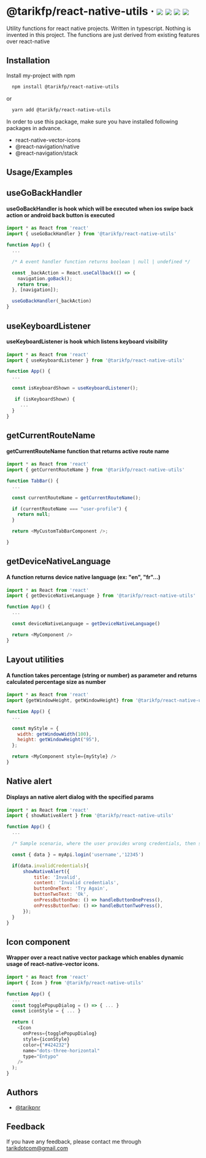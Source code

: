 # @tarikfp/react-native-utils  &middot;  [![](https://img.shields.io/npm/dw/@tarikfp/react-native-utils)](https://www.npmjs.com/package/@tarikfp/react-native-utils) [![](https://img.shields.io/bundlephobia/minzip/@tarikfp/react-native-utils)](https://www.npmjs.com/package/@tarikfp/react-native-utils) [![](https://img.shields.io/npm/v/@tarikfp/react-native-utils)](https://www.npmjs.com/package/@tarikfp/react-native-utils) [![](https://img.shields.io/github/license/tarikpnr/react-native-utils)](https://github.com/tarikpnr/react-native-utils/blob/master/LICENSE)



Utility functions for react native projects. Written in typescript.
Nothing is invented in this project. The functions are just derived from existing features over react-native

## Installation

Install my-project with npm

```bash
  npm install @tarikfp/react-native-utils
```

or

```bash
  yarn add @tarikfp/react-native-utils

```

In order to use this package, make sure you have installed following packages in advance.

- react-native-vector-icons
- @react-navigation/native
- @react-navigation/stack

## Usage/Examples

## useGoBackHandler

#### useGoBackHandler is hook which will be executed when ios swipe back action or android back button is executed

```javascript
import * as React from 'react'
import { useGoBackHandler } from '@tarikfp/react-native-utils'

function App() {
  ...

  /* A event handler function returns boolean | null | undefined */

  const _backAction = React.useCallback(() => {
    navigation.goBack();
    return true;
  }, [navigation]);

  useGoBackHandler(_backAction)
}
```

## useKeyboardListener

#### useKeyboardListener is hook which listens keyboard visibility

```javascript
import * as React from 'react'
import { useKeyboardListener } from '@tarikfp/react-native-utils'

function App() {
  ...

  const isKeyboardShown = useKeyboardListener();

   if (isKeyboardShown) {
     ...
  }
}
```

## getCurrentRouteName

#### getCurrentRouteName function that returns active route name

```javascript
import * as React from 'react'
import { getCurrentRouteName } from '@tarikfp/react-native-utils'

function TabBar() {
  ...

  const currentRouteName = getCurrentRouteName();

  if (currentRouteName === "user-profile") {
    return null;
  }

  return <MyCustomTabBarComponent />;

}
```

## getDeviceNativeLanguage

#### A function returns device native language (ex: "en", "fr"...)

```javascript
import * as React from 'react'
import { getDeviceNativeLanguage } from '@tarikfp/react-native-utils'

function App() {
  ...

  const deviceNativeLanguage = getDeviceNativeLanguage()

  return <MyComponent />
}
```

## Layout utilities

#### A function takes percentage (string or number) as parameter and returns calculated percentage size as number

```javascript
import * as React from 'react'
import {getWindowHeight, getWindowHeight} from '@tarikfp/react-native-utils'

function App() {
  ...

  const myStyle = {
    width: getWindowWidth(100),
    height: getWindowHeight("95"),
  };

  return <MyComponent style={myStyle} />
}
```

## Native alert

#### Displays an native alert dialog with the specified params

```javascript
import * as React from 'react'
import { showNativeAlert } from '@tarikfp/react-native-utils'

function App() {
  ...

  /* Sample scenario, where the user provides wrong credentials, then sees alert */

  const { data } = myApi.login('username','12345')

  if(data.invalidCredentials){
      showNativeAlert({
          title: 'Invalid',
          content: 'Invalid credentials',
          buttonOneText: 'Try Again',
          buttonTwoText: 'Ok',
          onPressButtonOne: () => handleButtonOnePress(),
          onPressButtonTwo: () => handleButtonTwoPress(),
      });
  }
}
```

## Icon component

#### Wrapper over a react native vector package which enables dynamic usage of react-native-vector icons.

```javascript
import * as React from 'react'
import { Icon } from '@tarikfp/react-native-utils'

function App() {
  ...
  const togglePopupDialog = () => { ... }
  const iconStyle = { ... }

  return (
    <Icon
      onPress={togglePopupDialog}
      style={iconStyle}
      color={"#424232"}
      name="dots-three-horizontal"
      type="Entypo"
    />
  );
}
```

## Authors

- [@tarikpnr](https://www.github.com/tarikpnr)

## Feedback

If you have any feedback, please contact me through tarikdotcom@gmail.com

